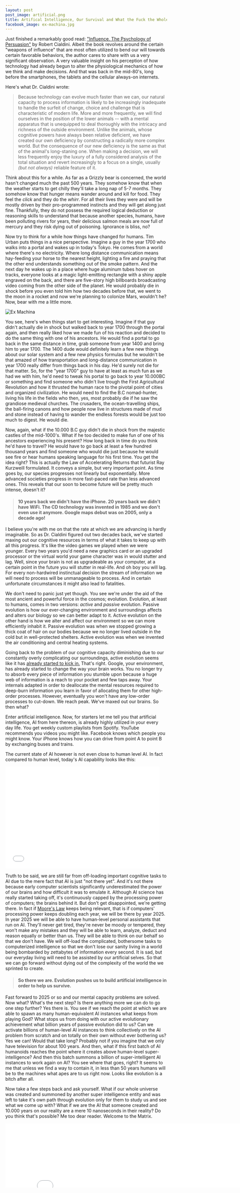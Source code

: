 ```yaml
---
layout: post
post_image: artificial.png
title: Artifical Intelligence, Our Survival and What the Fuck the Whole Universe Might Just Be
facebook_image: ex-machina.jpg
---
```

Just finished a remarkably good read: ["Influence. The Psychology of Persuasion"](http://www.amazon.co.uk/dp/006124189X) by Robert Cialdini.
Albeit the book revolves around the certain "weapons of influence" that are most often utilized to bend our will towards certain favorable behaviors, the
author cares to share with us a very significant observation. A very valuable insight on his perception of how technology had already begun to alter the physiological mechanics of how we think and make decisions. And that was back in the mid-80's, long before the smartphones, the tablets and the cellular always-on internets.

Here's what Dr. Cialdini wrote:

>Because technology can evolve much faster than we can, our natural capacity to process information is likely to be increasingly inadequate to handle the surfeit of change, choice and challenge that is characteristic of modern life. More and more frequently, we will find ourselves in the position of the lower animals -- with a mental apparatus that is unequipped to deal thoroughly with the intricacy and richness of the outside environment. Unlike the animals, whose cognitive powers have always been relative deficient, we have created our own deficiency by constructing a radically more complex world. But the consequence of our new deficiency is the same as that of the animal's long-staning one. When making a decision, we will less frequently enjoy the luxury of a fully considered analysis of the total situation and revert increasingly to a focus on a single, usually *(but not always)* reliable feature of it.

Think about this for a while. As far as a Grizzly bear is concerned, the world hasn't changed much the past 500 years. They somehow know that when the weather starts to get chilly they'll take a long nap of 5-7 months. They somehow know that hunger means wander around and kill for food. They feel the *click* and they do the *whirr*. For all their lives they were and will be mostly driven by their pro-programmed instincts and they will get along just fine. Thankfully, they do not possess the required logical deduction or reasoning skills to understand that because another species, humans, have been polluting rivers for years, their delicious salmon meals are now full of mercury and they risk dying out of poisoning. Ignorance is bliss, no?

Now try to think for a while how things have changed for humans. Tim Urban puts things in a nice perspective. Imagine a guy in the year 1700 who walks into a portal and wakes up in today's Tokyo. He comes from a world where there's no electricity. Where long distance communication means hay-feeding your horse to the nearest height, lighting a fire and praying that the other end understands something out of the smoke pattern. And the next day he wakes up in a place where huge aluminum tubes hover on tracks, everyone looks at a magic light-emitting rectangle with a shiny apple engraved on the back, and there are five-story high billboards broadcasting video coming from the other side of the planet. He would probably die in shock before you even told him how two decades before that, we went to the moon in a rocket and now we're planning to colonize Mars, wouldn't he?  Now, bear with me a little more.

![Ex Machina](/images/posts/ex-machina.jpg)

You see, here's when things start to get interesting. Imagine if that guy didn't actually die in shock but walked back to year 1700 through the portal again, and then really liked how we made fun of his reaction and decided to do the same thing with one of his ancestors. He would find a portal to go back in the same distance in time, grab someone from year 1400 and bring him to year 1700. The 1400 dude would definitely learn a few new things about our solar system and a few new physics formulas but he wouldn't be that amazed of how transportation and long-distance communication in year 1700 really differ from things back in his day. He'd surely not die for that matter. So, for the "year 1700" guy to have at least as much fun as we had we with him, he'd need to tweak his portal to go back to year 10.000BC or something and find someone who didn't live trough the First Agricultural Revolution and how it thrusted the human race to the pivotal point of cities and organized civilization. He would need to find the B.C nomad-hunter, living his life in the fields who then, yes, most probably die if he saw the grandiose medieval churches. The crusaders, the ocean-travelling ships, the ball-firing canons and how people now live in structures made of mud and stone instead of having to wander the endless forests would be just too much to digest. He would die.

Now, again, what if the 10.000 B.C guy didn't die in shock from the majestic castles of the mid-1000's. What if he too decided to make fun of one of his ancestors experiencing his present? How long back in time do you think he'd have to travel? He would have to go back at least a few hundred thousand years and find someone who would die just because he would see fire or hear humans speaking language for his first time. You get the idea right? This is actually the Law of Accelerating Returns that futurist Ray Kurzweill formulated. It conveys a simple, but very important point. As time goes by, our species progresses not linearly but exponentially. More advanced societies progress in more fast-paced rate than less advanced ones. This reveals that our soon to become future will be pretty much intense, doesn't it?

>#### 10 years back we didn't have the iPhone. 20 years back we didn't have WiFi. The CD technology was invented in 1985 and we don't even use it anymore. Google maps debut was on 2005, only a decade ago!

I believe you're with me on that the rate at which we are advancing is hardly imaginable. So as Dr. Cialdini figured out two decades back, we've started maxing out our cognitive resources in terms of what it takes to keep up with all this progress. It's like the video games we played when we were younger. Every two years you'd need a new graphics card or an upgraded processor or the virtual world your game character was in would stutter and lag. Well, since your brain is not as upgradeable as your computer, at a certain point in the future you will stutter in real-life. And oh boy you will lag. For every non-hardwired instinctual decision the stream of information we will need to process will be unmanageable to process. And in certain unfortunate circumstances it might also lead to fatalities.

We don't need to panic just yet though. You see we're under the aid of the most ancient and powerful force in the cosmos; evolution. Evolution, at least to humans, comes in two versions: *active* and *passive* evolution. Passive evolution is how our ever-changing environment and surroundings affects and alters our biology so we can better adapt to it.  Active evolution on the other hand is how we alter and affect our environment so we can more efficiently inhabit it. Passive evolution was when we stopped growing a thick coat of hair on our bodies because we no longer lived outside in the cold but in well-protected shelters. Active evolution was when we invented the air conditioning and central heating systems.

Going back to the problem of our cognitive capacity diminishing due to our constantly overly complicating our surroundings, active evolution seems like it has [already started to kick in.](http://www.scientificamerican.com/article/the-internet-has-become-the-external-hard-drive-for-our-memories/) That's right. Google, your environment, has already started to change the way your brain works. You no longer try to absorb every piece of information you stumble upon because a huge web of information is a reach to your pocket and few taps away. Your internals adapted in order to deallocate the mental resources required to deep-burn information you learn in favor of allocating them for other high-order processes. However, eventually you won't have any low-order processes to cut-down. We reach peak. We've maxed out our brains. So then what?

Enter artificial intelligence. Now, for starters let me tell you that artificial intelligence, AI from here thereon, is already highly utilized in your every day life. You get weekly custom playlists from Spotify. YouTube recommends you videos you might like. Facebook knows which people you might know. Your iPhone knows how you can drive from point A to point B by exchanging buses and trains.

The current state of AI however is not even close to human level AI. In fact compared to human level, today's AI capability looks like this:
<iframe src="//giphy.com/embed/Eb4HAUeQrq608" width="480" height="318" frameBorder="0" class="giphy-embed" allowFullScreen></iframe>

Truth to be said, we are still far from off-loading important cognitive tasks to AI due to the mere fact that AI is just "not there yet". And it's not there because early computer scientists significantly underestimated the power of our brains and how difficult it was to emulate it. Although AI science has really started taking off, it's continuously capped by the processing power of computers; the brains behind it. But don't get disappointed, we're getting there. In fact if [Moore's Law](http://https://en.wikipedia.org/wiki/Moore%27s_law) keeps being relevant, that is if computers' processing power keeps doubling each year, we will be there by year 2025. In year 2025 we will be able to have human-level personal assistants that run on AI. They'll never get tired, they're never be moody or tempered, they won't make any mistakes and they will be able to learn, analyze, deduct and reason equally or better than us. They will be able to think on our behalf so that we don't have. We will off-load the complicated, bothersome tasks to computerized intelligence so that we don't lose our sanity living in a world being bombarded by zettabytes of information every second. It is sad, but our everyday living will need to be assisted by our artificial selves. So that we can go forward without dying out of the complexity of the world the we sprinted to create.

>#### So there we are. Evolution pushes us to build artificial intelligence in order to help us survive.

Fast forward to 2025 or so and our mental capacity problems are solved. Now what? What's the next step? Is there anything more we can do to go one step further? Yes there is. You see if we reach the point at which we are able to spawn as many human-equivalent AI instances what keeps from playing God? What stops us from doing with our active evolutionary achievement what billion years of passive evolution did to us? Can we activate billions of human-level AI instances to think collectively on the AI problem from scratch and on totally on their own without ever bothering us? Yes we can! Would that take long? Probably not if you imagine that we only have television for about 100 years. And then, what if this first batch of AI humanoids reaches the point where it creates above human-level super-intelligence? And then this batch summons a billion of super-intelligent AI instances to work again on AI? You see where that goes, right? It seems to me that unless we find a way to contain it, in less than 50 years humans will be to the machines what apes are to us right now. Looks like evolution is a bitch after all.

Now take a few steps back and ask yourself. What if our whole universe was created and summoned by another super intelligence entity and was left to take it's own path through evolution only for them to study us and see what we come up with? What if we are the AI that someone created and 10.000 years on our reality are a mere 10 nanoseconds in their reality? Do you think that's possible? Me too dear reader. Welcome to the Matrix.

<iframe src="//giphy.com/embed/12l8SP3JCNusec" width="750" height="201" frameBorder="0" class="giphy-embed" allowFullScreen></iframe>

